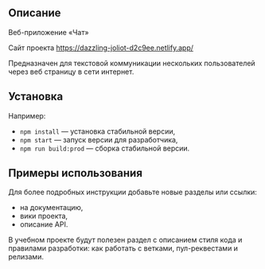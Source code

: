 ## Описание

Веб-приложение «Чат»

Сайт проекта https://dazzling-joliot-d2c9ee.netlify.app/

Предназначен для текстовой коммуникации нескольких пользователей через веб страницу в сети интернет.

## Установка

Например:

- `npm install` — установка стабильной версии,
- `npm start` — запуск версии для разработчика,
- `npm run build:prod` — сборка стабильной версии.

## **Примеры использования**

Для более подробных инструкции добавьте новые разделы или ссылки:

- на документацию,
- вики проекта,
- описание API.

В учебном проекте будут полезен раздел с описанием стиля кода и правилами разработки: как работать с ветками, пул-реквестами и релизами.
